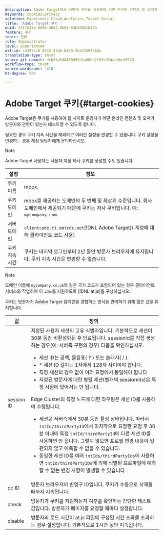 ```yaml
---
description: Adobe Target에서 어떻게 쿠키를 사용하여 어떤 온라인 컨텐츠 및 오퍼가 방문자와 밀접한 관련이 있는지 테스트하는 기능을 웹 사이트 운영자에게 제공하는지 알아봅니다.
keywords: cookies;privacy
solution: Experience Cloud,Analytics,Target,Social
title: 'Adobe Target 쿠키 '
uuid: 44f7e32e-8d99-4682-8b54-8364d001b403
feature: 쿠키
topic: 관리
role: Administrator
level: Experienced
exl-id: c4399cc0-8333-47b8-b830-2ba7359f464a
translation-type: tm+mt
source-git-commit: dcb6fa5d8458995cba66bc2f89c954aa6bcd5923
workflow-type: tm+mt
source-wordcount: '410'
ht-degree: 55%

---
```


# Adobe Target 쿠키{#target-cookies}

Adobe Target은 쿠키를 사용하여 웹 사이트 운영자가 어떤 온라인 컨텐츠 및 오퍼가 방문자와 관련이 있는지 테스트할 수 있도록 합니다.

필요한 경우 쿠키 지속 시간을 제외하고 이러한 설정을 변경할 수 있습니다. 쿠키 설정을 변경하는 경우 계정 담당자에게 문의하십시오.

>[!NOTE]
>
>Adobe Target 사용자는 사용자 지정 타사 쿠키를 생성할 수도 있습니다.

| 설정 | 정보 |
| --- | --- |
| 쿠키 이름 | mbox. |
| 쿠키 도메인 | mbox를 제공하는 도메인의 두 번째 및 최상위 수준입니다. 회사 도메인에서 제공되기 때문에 쿠키는 자사 쿠키입니다. 예: `mycompany.com`. |
| 서버 도메인 | `clientcode.tt.omtrdc.net`[!DNL Adobe Target]( 계정에 대해 클라이언트 코드 사용) |
| 쿠키 지속 시간 | 쿠키는 마지막 로그인부터 2년 동안 방문자 브라우저에 유지됩니다. 쿠키 지속 시간은 변경할 수 없습니다. |



>[!NOTE]
>
>도메인 이름에 `mycompany.co.uk`와 같은 국가 코드가 포함되어 있는 경우 클라이언트 서비스와 작업하여 이 코드를 지원하도록 [!DNL at.js]를 구성하십시오.

쿠키는 방문자가 Adobe Target 캠페인을 경험하는 방식을 관리하기 위해 많은 값을 유지합니다.

| 값 | 정의 |
| --- | --- |
| session ID | 지정된 사용자 세션의 고유 식별자입니다. 기본적으로 세션이 30분 동안 비활성화된 후 만료됩니다. sessionId를 직접 생성하는 경우(예: 서버측 구현의 경우) 다음을 확인하십시오.<ul><li>세션 ID는 공백, 물음표( ? ) 또는 슬래시( / ).</li><li>* 세션 ID 길이는 1자에서 128자 사이여야 합니다.</li><li>특정 세션의 경우 값이 여러 요청에서 동일해야 합니다</li><li>지정된 방문자에 대한 병렬 세션(별개의 sessionIds)은 특정 시점에 있어서는 안 됩니다.</li></ul>Edge Cluster의 특정 노드에 대한 라우팅은 세션 ID를 사용하여 수행됩니다.<ul><li>세션은 서버측에서 30분 동안 활성 상태입니다. 따라서 `tntId/thirdPartyId`에서 마지막으로 요청한 요청 후 30분 이내에 특정 `tntId/thirdPartyId`에 다른 세션 ID를 사용하면 안 됩니다. 그렇지 않으면 프로필 변경 내용이 일관되지 않고 예측할 수 없을 수 있습니다.</li><li>동일한 세션 ID를 여러 `tntIds/thirdPartyIds`에 사용하면 `tntId/thirdPartyIDs`에 의해 식별된 프로파일에 예측할 수 없는 변경 사항이 발생할 수 있습니다.</li></ul> |
| pc ID | 방문자 브라우저의 반영구 ID입니다. 쿠키가 수동으로 삭제될 때까지 지속됩니다. |
| check | 방문자가 쿠키를 지원하는지 여부를 확인하는 간단한 테스트 값입니다. 방문자가 페이지를 요청할 때마다 설정합니다. |
| disable | 방문자의 로드 시간이 at.js 파일에 구성된 시간 초과를 초과하는 경우 설정합니다. 기본적으로 1시간 동안 지속됩니다. |

